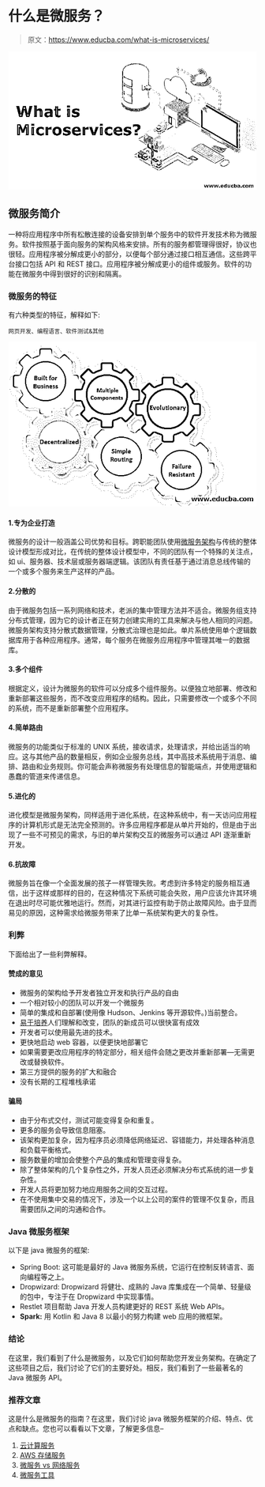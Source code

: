 # 什么是微服务？

> 原文：<https://www.educba.com/what-is-microservices/>

![What-is-Microservices](img/eaa7bfaad354f165d50a00cdd2568b69.png)



## 微服务简介

一种将应用程序中所有松散连接的设备安排到单个服务中的软件开发技术称为微服务。软件按照基于面向服务的架构风格来安排。所有的服务都管理得很好，协议也很轻。应用程序被分解成更小的部分，以便每个部分通过接口相互通信。这些跨平台接口包括 API 和 REST 接口。应用程序被分解成更小的组件或服务。软件的功能在微服务中得到很好的识别和隔离。

### 微服务的特征

有六种类型的特征，解释如下:

<small>网页开发、编程语言、软件测试&其他</small>

![Characteristics Of Microservices](img/91a6b226406c3dfcdfa26299f8992ca7.png)



#### 1.专为企业打造

微服务的设计一般涵盖公司优势和目标。跨职能团队使用[微服务架构](https://www.educba.com/what-is-microservices-architecture/)与传统的整体设计模型形成对比，在传统的整体设计模型中，不同的团队有一个特殊的关注点，如 ui、服务器、技术层或服务器端逻辑。该团队有责任基于通过消息总线传输的一个或多个服务来生产这样的产品。

#### 2.分散的

由于微服务包括一系列网络和技术，老派的集中管理方法并不适合。微服务组支持分布式管理，因为它的设计者正在努力创建实用的工具来解决与他人相同的问题。微服务架构支持分散式数据管理，分散式治理也是如此。单片系统使用单个逻辑数据库用于各种应用程序。通常，每个服务在微服务应用程序中管理其唯一的数据库。

#### 3.多个组件

根据定义，设计为微服务的软件可以分成多个组件服务。以便独立地部署、修改和重新部署这些服务，而不改变应用程序的结构。因此，只需要修改一个或多个不同的系统，而不是重新部署整个应用程序。

#### 4.简单路由

微服务的功能类似于标准的 UNIX 系统，接收请求，处理请求，并给出适当的响应。这与其他产品的数量相反，例如企业服务总线，其中高技术系统用于消息、编排、路由和业务规则。你可能会声称微服务有处理信息的智能端点，并使用逻辑和愚蠢的管道来传递信息。

#### 5.进化的

进化模型是微服务架构，同样适用于进化系统，在这种系统中，有一天访问应用程序的计算机形式是无法完全预测的。许多应用程序都是从单片开始的，但是由于出现了一些不可预见的需求，与旧的单片架构交互的微服务可以通过 API 逐渐重新开发。

#### 6.抗故障

微服务旨在像一个全面发展的孩子一样管理失败。考虑到许多特定的服务相互通信，出于这样或那样的目的，在这种情况下系统可能会失败，用户应该允许其环境在退出时尽可能优雅地运行。然而，对其进行监控有助于防止故障风险。由于显而易见的原因，这种需求给微服务带来了比单一系统架构更大的复杂性。

### 利弊

下面给出了一些利弊解释。

#### 赞成的意见

*   微服务的架构给予开发者独立开发和执行产品的自由
*   一个相对较小的团队可以开发一个微服务
*   简单的集成和自部署(使用像 Hudson、Jenkins 等开源软件。)当前整合。
*   [易于培养](https://www.educba.com/advantages-of-microservices/)人们理解和改变，团队的新成员可以很快富有成效
*   开发者可以使用最先进的技术。
*   更快地启动 web 容器，以便更快地部署它
*   如果需要更改应用程序的特定部分，相关组件会随之更改并重新部署—无需更改或替换软件。
*   第三方提供的服务的扩大和融合
*   没有长期的工程堆栈承诺

#### 骗局

*   由于分布式交付，测试可能变得复杂和重复。
*   更多的服务会导致信息阻塞。
*   该架构更加复杂，因为程序员必须降低网络延迟、容错能力，并处理各种消息和负载平衡格式。
*   服务数量的增加会使整个产品的集成和管理变得复杂。
*   除了整体架构的几个复杂性之外，开发人员还必须解决分布式系统的进一步复杂性。
*   开发人员将更加努力地应用服务之间的交互过程。
*   在不使用集中交易的情况下，涉及一个以上公司的案件的管理不仅复杂，而且需要团队之间的沟通和合作。

### Java 微服务框架

以下是 java 微服务的框架:

*   Spring Boot: 这可能是最好的 Java 微服务系统，它运行在控制反转语言、面向编程等之上。
*   Dropwizard: Dropwizard 将健壮、成熟的 Java 库集成在一个简单、轻量级的包中，专注于在 Dropwizard 中实现事情。
*   Restlet 项目帮助 Java 开发人员构建更好的 REST 系统 Web APIs。
*   **Spark:** 用 Kotlin 和 Java 8 以最小的努力构建 web 应用的微框架。

### 结论

在这里，我们看到了什么是微服务，以及它们如何帮助您开发业务架构。在确定了这些项目之后，我们讨论了它们的主要好处。相反，我们看到了一些最著名的 Java 微服务 API。

### 推荐文章

这是什么是微服务的指南？在这里，我们讨论 java 微服务框架的介绍、特点、优点和缺点。您也可以看看以下文章，了解更多信息–

1.  [云计算服务](https://www.educba.com/cloud-computing-services/)
2.  [AWS 存储服务](https://www.educba.com/aws-storage-services/)
3.  [微服务 vs 网络服务](https://www.educba.com/microservices-vs-webservices/)
4.  [微服务工具](https://www.educba.com/microservices-tools/)





